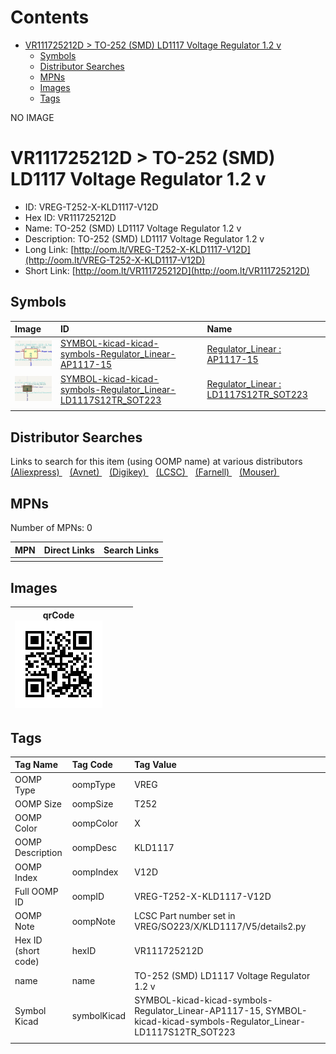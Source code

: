 



Contents
========

* [VR111725212D > TO-252 (SMD) LD1117 Voltage Regulator 1.2 v](#vr111725212d--to-252-smd-ld1117-voltage-regulator-12-v)
	* [Symbols](#symbols)
	* [Distributor Searches](#distributor-searches)
	* [MPNs](#mpns)
	* [Images](#images)
	* [Tags](#tags)
  
NO IMAGE  
# VR111725212D > TO-252 (SMD) LD1117 Voltage Regulator 1.2 v

- ID: VREG-T252-X-KLD1117-V12D
- Hex ID: VR111725212D
- Name: TO-252 (SMD) LD1117 Voltage Regulator 1.2 v
- Description: TO-252 (SMD) LD1117 Voltage Regulator 1.2 v
- Long Link: [http://oom.lt/VREG-T252-X-KLD1117-V12D](http://oom.lt/VREG-T252-X-KLD1117-V12D)
- Short Link: [http://oom.lt/VR111725212D](http://oom.lt/VR111725212D)

## Symbols
  

|Image|ID|Name|
| :--- | :--- | :--- |
|[![](https://raw.githubusercontent.com/oomlout/oomlout_OOMP_eda_V2/main/SYMBOL/kicad/kicad-symbols/Regulator_Linear/AP1117-15/image_140.png)](https://github.com/oomlout/oomlout_OOMP_eda_V2/tree/main/SYMBOL/kicad/kicad-symbols/Regulator_Linear/AP1117-15/)|[SYMBOL-kicad-kicad-symbols-Regulator_Linear-AP1117-15](https://github.com/oomlout/oomlout_OOMP_eda_V2/tree/main/SYMBOL/kicad/kicad-symbols/Regulator_Linear/AP1117-15/)|[Regulator_Linear : AP1117-15](https://github.com/oomlout/oomlout_OOMP_eda_V2/tree/main/SYMBOL/kicad/kicad-symbols/Regulator_Linear/AP1117-15/)|
|[![](https://raw.githubusercontent.com/oomlout/oomlout_OOMP_eda_V2/main/SYMBOL/kicad/kicad-symbols/Regulator_Linear/LD1117S12TR_SOT223/image_140.png)](https://github.com/oomlout/oomlout_OOMP_eda_V2/tree/main/SYMBOL/kicad/kicad-symbols/Regulator_Linear/LD1117S12TR_SOT223/)|[SYMBOL-kicad-kicad-symbols-Regulator_Linear-LD1117S12TR_SOT223](https://github.com/oomlout/oomlout_OOMP_eda_V2/tree/main/SYMBOL/kicad/kicad-symbols/Regulator_Linear/LD1117S12TR_SOT223/)|[Regulator_Linear : LD1117S12TR_SOT223](https://github.com/oomlout/oomlout_OOMP_eda_V2/tree/main/SYMBOL/kicad/kicad-symbols/Regulator_Linear/LD1117S12TR_SOT223/)|
||||

## Distributor Searches
  
Links to search for this item (using OOMP name) at various distributors  
[(Aliexpress) ](https://www.aliexpress.com/wholesale?SearchText=1117TO-252+SMD+LD1117+Voltage+Regulator+1.2+v)&nbsp;&nbsp;&nbsp;[(Avnet) ](https://www.avnet.com/shop/us/search/TO-252+SMD+LD1117+Voltage+Regulator+1.2+v)&nbsp;&nbsp;&nbsp;[(Digikey) ](https://www.digikey.co.uk/en/products/result?s=TO-252+SMD+LD1117+Voltage+Regulator+1.2+v)&nbsp;&nbsp;&nbsp;[(LCSC) ](https://www.lcsc.com/search?q=TO-252+SMD+LD1117+Voltage+Regulator+1.2+v)&nbsp;&nbsp;&nbsp;[(Farnell) ](https://uk.farnell.com/search?st=TO-252+SMD+LD1117+Voltage+Regulator+1.2+v)&nbsp;&nbsp;&nbsp;[(Mouser) ](https://www.mouser.com/c/?q=TO-252+SMD+LD1117+Voltage+Regulator+1.2+v)&nbsp;&nbsp;&nbsp;
## MPNs
  
Number of MPNs: 0  

|MPN|Direct Links|Search Links|
| :--- | :--- | :--- |
||||

## Images
  

|qrCode<br>[![](https://raw.githubusercontent.com/oomlout/oomlout_OOMP_parts_V2/main/VREG/T252/X/KLD1117/V12D/qrCode_140.png)](https://github.com/oomlout/oomlout_OOMP_parts_V2/tree/main/VREG/T252/X/KLD1117/V12D/qrCode.png)||||
| :---: | :---: | :---: | :---: |

## Tags
  

|Tag Name|Tag Code|Tag Value|
| :--- | :--- | :--- |
|OOMP Type|oompType|VREG|
|OOMP Size|oompSize|T252|
|OOMP Color|oompColor|X|
|OOMP Description|oompDesc|KLD1117|
|OOMP Index|oompIndex|V12D|
|Full OOMP ID|oompID|VREG-T252-X-KLD1117-V12D|
|OOMP Note|oompNote|LCSC Part number set in VREG/SO223/X/KLD1117/V5/details2.py|
|Hex ID (short code)|hexID|VR111725212D|
|name|name|TO-252 (SMD) LD1117 Voltage Regulator 1.2 v|
|Symbol Kicad|symbolKicad|SYMBOL-kicad-kicad-symbols-Regulator_Linear-AP1117-15, SYMBOL-kicad-kicad-symbols-Regulator_Linear-LD1117S12TR_SOT223|
||||
